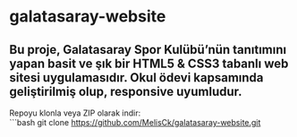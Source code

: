 # galatasaray-website

Bu proje, Galatasaray Spor Kulübü’nün tanıtımını yapan basit ve şık bir **HTML5 & CSS3** tabanlı web sitesi uygulamasıdır. Okul ödevi kapsamında geliştirilmiş olup, responsive uyumludur.
---
Repoyu klonla veya ZIP olarak indir:  
    ```bash
   git clone https://github.com/MelisCk/galatasaray-website.git
